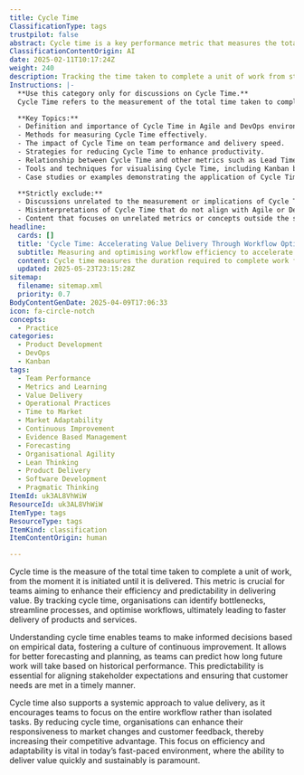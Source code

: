 ```yaml
---
title: Cycle Time
ClassificationType: tags
trustpilot: false
abstract: Cycle time is a key performance metric that measures the total duration required to complete a unit of work, from initiation to delivery. It is widely used in agile and DevOps methodologies to enhance team efficiency and predictability in value delivery. By monitoring cycle time, organisations can pinpoint bottlenecks, streamline processes, and optimise workflows, which leads to quicker product and service delivery. Understanding cycle time empowers teams to make data-driven decisions, fostering a culture of continuous improvement and enabling better forecasting and planning based on historical data. This predictability is crucial for aligning stakeholder expectations and meeting customer needs promptly. Furthermore, cycle time promotes a holistic view of value delivery, encouraging teams to consider the entire workflow rather than focusing on individual tasks. By minimising cycle time, organisations can improve their responsiveness to market dynamics and customer feedback, thereby gaining a competitive edge. In an era where rapid and sustainable value delivery is essential, the emphasis on cycle time is vital for organisational success.
ClassificationContentOrigin: AI
date: 2025-02-11T10:17:24Z
weight: 240
description: Tracking the time taken to complete a unit of work from start to finish.
Instructions: |-
  **Use this category only for discussions on Cycle Time.**  
  Cycle Time refers to the measurement of the total time taken to complete a unit of work, from the moment it is initiated until it is finished. This metric is crucial for understanding workflow efficiency and identifying areas for improvement within Agile and DevOps practices.

  **Key Topics:**
  - Definition and importance of Cycle Time in Agile and DevOps environments.
  - Methods for measuring Cycle Time effectively.
  - The impact of Cycle Time on team performance and delivery speed.
  - Strategies for reducing Cycle Time to enhance productivity.
  - Relationship between Cycle Time and other metrics such as Lead Time and Throughput.
  - Tools and techniques for visualising Cycle Time, including Kanban boards and flow diagrams.
  - Case studies or examples demonstrating the application of Cycle Time analysis in real-world scenarios.

  **Strictly exclude:**
  - Discussions unrelated to the measurement or implications of Cycle Time.
  - Misinterpretations of Cycle Time that do not align with Agile or DevOps philosophies.
  - Content that focuses on unrelated metrics or concepts outside the scope of workflow efficiency.
headline:
  cards: []
  title: 'Cycle Time: Accelerating Value Delivery Through Workflow Optimisation'
  subtitle: Measuring and optimising workflow efficiency to accelerate value delivery, enhance predictability, and drive continuous improvement.
  content: Cycle time measures the duration required to complete work from initiation to delivery, enabling teams to identify workflow bottlenecks, streamline processes, and enhance predictability. Posts explore measurement techniques, flow optimisation, forecasting accuracy, continuous improvement practices, and strategies for responsive, customer-focused delivery informed by empirical data and systems thinking.
  updated: 2025-05-23T23:15:28Z
sitemap:
  filename: sitemap.xml
  priority: 0.7
BodyContentGenDate: 2025-04-09T17:06:33
icon: fa-circle-notch
concepts:
  - Practice
categories:
  - Product Development
  - DevOps
  - Kanban
tags:
  - Team Performance
  - Metrics and Learning
  - Value Delivery
  - Operational Practices
  - Time to Market
  - Market Adaptability
  - Continuous Improvement
  - Evidence Based Management
  - Forecasting
  - Organisational Agility
  - Lean Thinking
  - Product Delivery
  - Software Development
  - Pragmatic Thinking
ItemId: uk3AL8VhWiW
ResourceId: uk3AL8VhWiW
ItemType: tags
ResourceType: tags
ItemKind: classification
ItemContentOrigin: human

---
```

Cycle time is the measure of the total time taken to complete a unit of work, from the moment it is initiated until it is delivered. This metric is crucial for teams aiming to enhance their efficiency and predictability in delivering value. By tracking cycle time, organisations can identify bottlenecks, streamline processes, and optimise workflows, ultimately leading to faster delivery of products and services.

Understanding cycle time enables teams to make informed decisions based on empirical data, fostering a culture of continuous improvement. It allows for better forecasting and planning, as teams can predict how long future work will take based on historical performance. This predictability is essential for aligning stakeholder expectations and ensuring that customer needs are met in a timely manner.

Cycle time also supports a systemic approach to value delivery, as it encourages teams to focus on the entire workflow rather than isolated tasks. By reducing cycle time, organisations can enhance their responsiveness to market changes and customer feedback, thereby increasing their competitive advantage. This focus on efficiency and adaptability is vital in today’s fast-paced environment, where the ability to deliver value quickly and sustainably is paramount.
